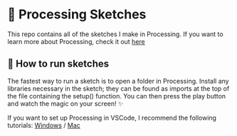 # :art: Processing Sketches
This repo contains all of the sketches I make in Processing. If you want to learn more about Processing, check it out [here](https://processing.org/)

## :memo: How to run sketches
The fastest way to run a sketch is to open a folder in Processing. Install any libraries necessary in the sketch; they can be found as imports at the top of the file containing the setup() function. You can then press the play button and watch the magic on your screen! :sparkles:

If you want to set up Processing in VSCode, I recommend the following tutorials: [Windows](https://www.youtube.com/watch?v=LKuu-WcOZYA) / [Mac](https://www.youtube.com/watch?v=FlVFRzX6jtE)

